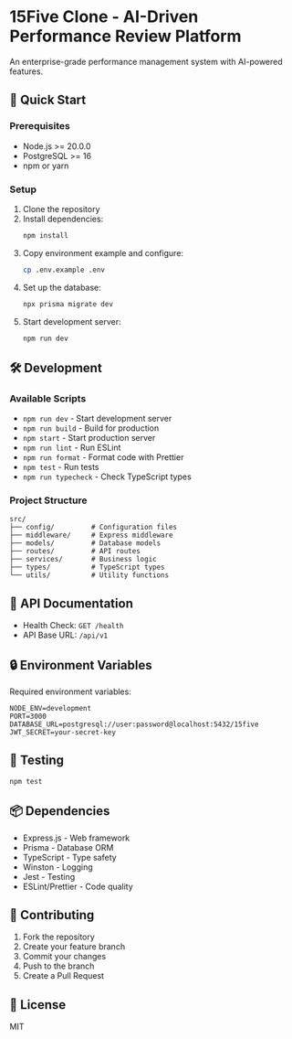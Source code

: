 # 15Five Clone - AI-Driven Performance Review Platform

An enterprise-grade performance management system with AI-powered features.

## 🚀 Quick Start

### Prerequisites

- Node.js >= 20.0.0
- PostgreSQL >= 16
- npm or yarn

### Setup

1. Clone the repository
2. Install dependencies:
   ```bash
   npm install
   ```
3. Copy environment example and configure:
   ```bash
   cp .env.example .env
   ```
4. Set up the database:
   ```bash
   npx prisma migrate dev
   ```
5. Start development server:
   ```bash
   npm run dev
   ```

## 🛠 Development

### Available Scripts

- `npm run dev` - Start development server
- `npm run build` - Build for production
- `npm start` - Start production server
- `npm run lint` - Run ESLint
- `npm run format` - Format code with Prettier
- `npm test` - Run tests
- `npm run typecheck` - Check TypeScript types

### Project Structure

```
src/
├── config/         # Configuration files
├── middleware/     # Express middleware
├── models/         # Database models
├── routes/         # API routes
├── services/       # Business logic
├── types/          # TypeScript types
└── utils/          # Utility functions
```

## 📝 API Documentation

- Health Check: `GET /health`
- API Base URL: `/api/v1`

## 🔒 Environment Variables

Required environment variables:

```env
NODE_ENV=development
PORT=3000
DATABASE_URL=postgresql://user:password@localhost:5432/15five
JWT_SECRET=your-secret-key
```

## 🧪 Testing

```bash
npm test
```

## 📦 Dependencies

- Express.js - Web framework
- Prisma - Database ORM
- TypeScript - Type safety
- Winston - Logging
- Jest - Testing
- ESLint/Prettier - Code quality

## 🤝 Contributing

1. Fork the repository
2. Create your feature branch
3. Commit your changes
4. Push to the branch
5. Create a Pull Request

## 📄 License

MIT 